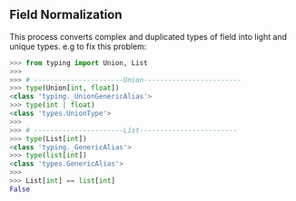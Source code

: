 ## Field Normalization

This process converts complex and duplicated types of field
into light and unique types. e.g to fix this problem:


```python
>>> from typing import Union, List
>>> 
>>> # ----------------------Union------------------------
>>> type(Union[int, float])
<class 'typing._UnionGenericAlias'>
>>> type(int | float)
<class 'types.UnionType'>
>>> 
>>> # ----------------------List------------------------
>>> type(List[int])
<class 'typing._GenericAlias'>
>>> type(list[int])
<class 'types.GenericAlias'>
>>> 
>>> List[int] == list[int]
False

```

